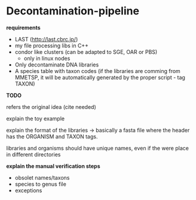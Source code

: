# Decontamination-pipeline

**requirements**
* LAST (http://last.cbrc.jp/)
* my file processing libs in C++
* condor like clusters (can be adapted to SGE, OAR or PBS)
   * only in linux nodes
* Only decontaminate DNA libraries
* A species table with taxon codes (if the libraries are comming from MMETSP, it will be automatically generated by the proper script - tag TAXON)

**TODO**

refers the original idea (cite needed)

explain the toy example

explain the format of the libraries -> basically a fasta file where the header has the ORGANISM and TAXON tags.

libraries and organisms should have unique names, even if the were place in different directories

**explain the manual verification steps**
* obsolet names/taxons
* species to genus file
* exceptions
